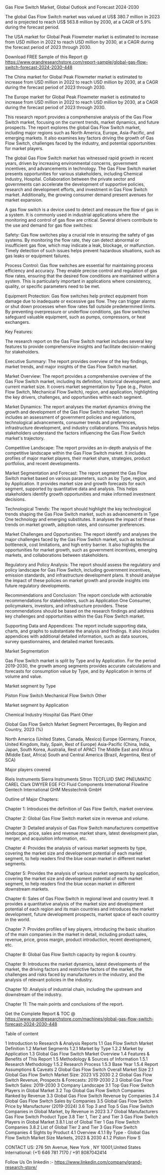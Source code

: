 Gas Flow Switch Market, Global Outlook and Forecast 2024-2030

The global Gas Flow Switch market was valued at US$ 380.7 million in 2023 and is projected to reach US$ 563.8 million by 2030, at a CAGR of 5.9% during the forecast period.



The USA market for Global Peak Flowmeter market is estimated to increase from USD million in 2022 to reach USD million by 2030, at a CAGR during the forecast period of 2023 through 2030.

Download FREE Sample of this Report @ https://www.grandresearchstore.com/report-sample/global-gas-flow-switch-forecast-2024-2030-448




The China market for Global Peak Flowmeter market is estimated to increase from USD million in 2022 to reach USD million by 2030, at a CAGR during the forecast period of 2023 through 2030.

The Europe market for Global Peak Flowmeter market is estimated to increase from USD million in 2022 to reach USD million by 2030, at a CAGR during the forecast period of 2023 through 2030.



This research report provides a comprehensive analysis of the Gas Flow Switch market, focusing on the current trends, market dynamics, and future prospects. The report explores the global Gas Flow Switch market, including major regions such as North America, Europe, Asia-Pacific, and emerging markets. It also examines key factors driving the growth of Gas Flow Switch, challenges faced by the industry, and potential opportunities for market players.

The global Gas Flow Switch market has witnessed rapid growth in recent years, driven by increasing environmental concerns, government incentives, and advancements in technology. The Gas Flow Switch market presents opportunities for various stakeholders, including Chemical Industry, Hospital. Collaboration between the private sector and governments can accelerate the development of supportive policies, research and development efforts, and investment in Gas Flow Switch market. Additionally, the growing consumer demand present avenues for market expansion.

A gas flow switch is a device used to detect and measure the flow of gas in a system. It is commonly used in industrial applications where the monitoring and control of gas flow are critical. Several drivers contribute to the use and demand for gas flow switches:



Safety: Gas flow switches play a crucial role in ensuring the safety of gas systems. By monitoring the flow rate, they can detect abnormal or insufficient gas flow, which may indicate a leak, blockage, or malfunction. Timely detection of such issues helps prevent hazardous situations, such as gas leaks or equipment failures.



Process Control: Gas flow switches are essential for maintaining process efficiency and accuracy. They enable precise control and regulation of gas flow rates, ensuring that the desired flow conditions are maintained within a system. This is particularly important in applications where consistency, quality, or specific parameters need to be met.



Equipment Protection: Gas flow switches help protect equipment from damage due to inadequate or excessive gas flow. They can trigger alarms or shut down processes when flow rates fall outside predetermined limits. By preventing overpressure or underflow conditions, gas flow switches safeguard valuable equipment, such as pumps, compressors, or heat exchangers.

Key Features:

The research report on the Gas Flow Switch market includes several key features to provide comprehensive insights and facilitate decision-making for stakeholders.

Executive Summary: The report provides overview of the key findings, market trends, and major insights of the Gas Flow Switch market.

Market Overview: The report provides a comprehensive overview of the Gas Flow Switch market, including its definition, historical development, and current market size. It covers market segmentation by Type (e.g., Piston Flow Switch, Mechanical Flow Switch), region, and application, highlighting the key drivers, challenges, and opportunities within each segment.

Market Dynamics: The report analyses the market dynamics driving the growth and development of the Gas Flow Switch market. The report includes an assessment of government policies and regulations, technological advancements, consumer trends and preferences, infrastructure development, and industry collaborations. This analysis helps stakeholders understand the factors influencing the Gas Flow Switch market's trajectory.

Competitive Landscape: The report provides an in-depth analysis of the competitive landscape within the Gas Flow Switch market. It includes profiles of major market players, their market share, strategies, product portfolios, and recent developments.

Market Segmentation and Forecast: The report segment the Gas Flow Switch market based on various parameters, such as by Type, region, and by Application. It provides market size and growth forecasts for each segment, supported by quantitative data and analysis. This helps stakeholders identify growth opportunities and make informed investment decisions.

Technological Trends: The report should highlight the key technological trends shaping the Gas Flow Switch market, such as advancements in Type One technology and emerging substitutes. It analyses the impact of these trends on market growth, adoption rates, and consumer preferences.

Market Challenges and Opportunities: The report identify and analyses the major challenges faced by the Gas Flow Switch market, such as technical bottleneck, cost limitations, and high entry barrier. It also highlights the opportunities for market growth, such as government incentives, emerging markets, and collaborations between stakeholders.

Regulatory and Policy Analysis: The report should assess the regulatory and policy landscape for Gas Flow Switch, including government incentives, emission standards, and infrastructure development plans. It should analyse the impact of these policies on market growth and provide insights into future regulatory developments.

Recommendations and Conclusion: The report conclude with actionable recommendations for stakeholders, such as Application One Consumer, policymakers, investors, and infrastructure providers. These recommendations should be based on the research findings and address key challenges and opportunities within the Gas Flow Switch market.

Supporting Data and Appendices: The report include supporting data, charts, and graphs to substantiate the analysis and findings. It also includes appendices with additional detailed information, such as data sources, survey questionnaires, and detailed market forecasts.

Market Segmentation

Gas Flow Switch market is split by Type and by Application. For the period 2019-2030, the growth among segments provides accurate calculations and forecasts for consumption value by Type, and by Application in terms of volume and value.

Market segment by Type



Piston Flow Switch
Mechanical Flow Switch
Other


Market segment by Application



Chemical Industry
Hospital
Gas Plant
Other


Global Gas Flow Switch Market Segment Percentages, By Region and Country, 2023 (%)



North America (United States, Canada, Mexico)
Europe (Germany, France, United Kingdom, Italy, Spain, Rest of Europe)
Asia-Pacific (China, India, Japan, South Korea, Australia, Rest of APAC)
The Middle East and Africa (Middle East, Africa)
South and Central America (Brazil, Argentina, Rest of SCA)


Major players covered



Riels Instruments
Sierra Instruments
Sitron
TECFLUID
SMC PNEUMATIC
CAREL
Clark
DWYER
EGE
FCI Fluid Components International
Flowline
Gentech International
GHM Messtechnik GmbH


Outline of Major Chapters:



Chapter 1: Introduces the definition of Gas Flow Switch, market overview.



Chapter 2: Global Gas Flow Switch market size in revenue and volume.



Chapter 3: Detailed analysis of Gas Flow Switch manufacturers competitive landscape, price, sales and revenue market share, latest development plan, merger, and acquisition information, etc.



Chapter 4: Provides the analysis of various market segments by type, covering the market size and development potential of each market segment, to help readers find the blue ocean market in different market segments.



Chapter 5: Provides the analysis of various market segments by application, covering the market size and development potential of each market segment, to help readers find the blue ocean market in different downstream markets.



Chapter 6: Sales of Gas Flow Switch in regional level and country level. It provides a quantitative analysis of the market size and development potential of each region and its main countries and introduces the market development, future development prospects, market space of each country in the world.



Chapter 7: Provides profiles of key players, introducing the basic situation of the main companies in the market in detail, including product sales, revenue, price, gross margin, product introduction, recent development, etc.



Chapter 8: Global Gas Flow Switch capacity by region & country.



Chapter 9: Introduces the market dynamics, latest developments of the market, the driving factors and restrictive factors of the market, the challenges and risks faced by manufacturers in the industry, and the analysis of relevant policies in the industry.



Chapter 10: Analysis of industrial chain, including the upstream and downstream of the industry.



Chapter 11: The main points and conclusions of the report.

Get the Complete Report & TOC @ https://www.grandresearchstore.com/machines/global-gas-flow-switch-forecast-2024-2030-448

Table of content

1 Introduction to Research & Analysis Reports
1.1 Gas Flow Switch Market Definition
1.2 Market Segments
1.2.1 Market by Type
1.2.2 Market by Application
1.3 Global Gas Flow Switch Market Overview
1.4 Features & Benefits of This Report
1.5 Methodology & Sources of Information
1.5.1 Research Methodology
1.5.2 Research Process
1.5.3 Base Year
1.5.4 Report Assumptions & Caveats
2 Global Gas Flow Switch Overall Market Size
2.1 Global Gas Flow Switch Market Size: 2023 VS 2030
2.2 Global Gas Flow Switch Revenue, Prospects & Forecasts: 2019-2030
2.3 Global Gas Flow Switch Sales: 2019-2030
3 Company Landscape
3.1 Top Gas Flow Switch Players in Global Market
3.2 Top Global Gas Flow Switch Companies Ranked by Revenue
3.3 Global Gas Flow Switch Revenue by Companies
3.4 Global Gas Flow Switch Sales by Companies
3.5 Global Gas Flow Switch Price by Manufacturer (2019-2024)
3.6 Top 3 and Top 5 Gas Flow Switch Companies in Global Market, by Revenue in 2023
3.7 Global Manufacturers Gas Flow Switch Product Type
3.8 Tier 1, Tier 2 and Tier 3 Gas Flow Switch Players in Global Market
3.8.1 List of Global Tier 1 Gas Flow Switch Companies
3.8.2 List of Global Tier 2 and Tier 3 Gas Flow Switch Companies
4 Sights by Product
4.1 Overview
4.1.1 By Type - Global Gas Flow Switch Market Size Markets, 2023 & 2030
4.1.2 Piston Flow S

CONTACT US:
276 5th Avenue, New York , NY 10001,United States
International: (+1) 646 781 7170 / +91 8087042414

Follow Us On linkedin :- https://www.linkedin.com/company/grand-research-store/
 
